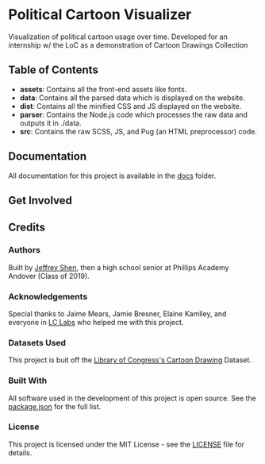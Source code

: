 # Political Cartoon Visualizer
Visualization of political cartoon usage over time. Developed for an internship w/ the LoC as a demonstration of Cartoon Drawings Collection

## Table of Contents 

* **assets**: Contains all the front-end assets like fonts. 
* **data**: Contains all the parsed data which is displayed on the website.
* **dist**: Contains all the minified CSS and JS displayed on the website.
* **parser**: Contains the Node.js code which processes the raw data and outputs it in ./data.
* **src**: Contains the raw SCSS, JS, and Pug (an HTML preprocessor) code.

## Documentation 

All documentation for this project is available in the [docs](./docs) folder. 

## Get Involved

## Credits 

### Authors

Built by [Jeffrey Shen](http://jeffreyshen.com), then a high school senior at Phillips Academy Andover (Class of 2019). 

### Acknowledgements 

Special thanks to Jaime Mears, Jamie Bresner, Elaine Kamlley, and everyone in [LC Labs](https://labs.loc.gov/) who helped me with this project.

### Datasets Used

This project is buit off the [Library of Congress's Cartoon Drawing](https://www.loc.gov/collections/cartoon-drawings/?fa=online-format:image%7Caccess-restricted:false) Dataset.

### Built With

All software used in the development of this project is open source. See the [package.json](package.json) for the full list. 

### License

This project is licensed under the MIT License - see the [LICENSE](LICENSE) file for details.

